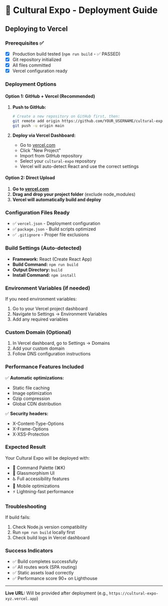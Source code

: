 # 🚀 Cultural Expo - Deployment Guide

## Deploying to Vercel

### Prerequisites ✅
- [x] Production build tested (`npm run build` - ✅ PASSED)
- [x] Git repository initialized  
- [x] All files committed
- [x] Vercel configuration ready

### Deployment Options

#### Option 1: GitHub + Vercel (Recommended)

1. **Push to GitHub:**
   ```bash
   # Create a new repository on GitHub first, then:
   git remote add origin https://github.com/YOUR_USERNAME/cultural-expo.git
   git push -u origin main
   ```

2. **Deploy via Vercel Dashboard:**
   - Go to [vercel.com](https://vercel.com)
   - Click "New Project"
   - Import from GitHub repository
   - Select your `cultural-expo` repository
   - Vercel will auto-detect React and use the correct settings

#### Option 2: Direct Upload

1. **Go to [vercel.com](https://vercel.com)**
2. **Drag and drop your project folder** (exclude node_modules)
3. **Vercel will automatically build and deploy**

### Configuration Files Ready

- ✅ `vercel.json` - Deployment configuration
- ✅ `package.json` - Build scripts optimized
- ✅ `.gitignore` - Proper file exclusions

### Build Settings (Auto-detected)

- **Framework:** React (Create React App)
- **Build Command:** `npm run build`
- **Output Directory:** `build`
- **Install Command:** `npm install`

### Environment Variables (if needed)

If you need environment variables:
1. Go to your Vercel project dashboard
2. Navigate to Settings → Environment Variables
3. Add any required variables

### Custom Domain (Optional)

1. In Vercel dashboard, go to Settings → Domains
2. Add your custom domain
3. Follow DNS configuration instructions

### Performance Features Included

✅ **Automatic optimizations:**
- Static file caching
- Image optimization
- Gzip compression
- Global CDN distribution

✅ **Security headers:**
- X-Content-Type-Options
- X-Frame-Options  
- X-XSS-Protection

### Expected Result

Your Cultural Expo will be deployed with:
- 🎯 Command Palette (⌘K)
- 🎨 Glassmorphism UI
- ♿ Full accessibility features
- 📱 Mobile optimizations
- ⚡ Lightning-fast performance

### Troubleshooting

If build fails:
1. Check Node.js version compatibility
2. Run `npm run build` locally first
3. Check build logs in Vercel dashboard

### Success Indicators

- ✅ Build completes successfully
- ✅ All routes work (SPA routing)
- ✅ Static assets load correctly
- ✅ Performance score 90+ on Lighthouse

---

**Live URL:** Will be provided after deployment (e.g., `https://cultural-expo-xyz.vercel.app`)
